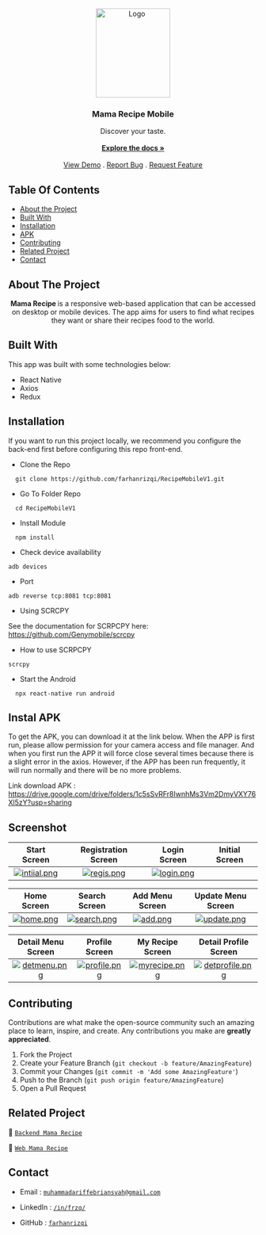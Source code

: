 <br/>
<p align="center">
  <a href="https://github.com/farhanrizqi/RecipeMobileV1">
    <img src="https://res.cloudinary.com/ddrecezrk/image/upload/v1696753518/recipe/readme/logoMamaRecipe_pfwq27.png" alt="Logo" width="150" height="180">
  </a>

  <h3 align="center">Mama Recipe Mobile</h3>

  <p align="center">
    Discover your taste.
    <br/>
    <br/>
    <a href="https://github.com/farhanrizqi/RecipeMobileV1"><strong>Explore the docs »</strong></a>
    <br/>
    <br/>
    <a href="https://github.com/farhanrizqi/RecipeMobileV1">View Demo</a>
    .
    <a href="https://github.com/farhanrizqi/RecipeMobileV1/issues">Report Bug</a>
    .
    <a href="https://github.com/farhanrizqi/RecipeMobileV1/issues">Request Feature</a>
  </p>
</p>

## Table Of Contents

- [About the Project](#about-the-project)
- [Built With](#built-with)
- [Installation](#installation)
- [APK](#instal-apk)
- [Contributing](#contributing)
- [Related Project](#related-project)
- [Contact](#contact)

## About The Project

<p align="center">
  <b>
    Mama Recipe
  </b>
   is a responsive web-based application that can be accessed on desktop or mobile devices. The app aims for users to find what recipes they want or share their recipes food to the world.

</p>

## Built With

This app was built with some technologies below:

- React Native
- Axios
- Redux

## Installation

If you want to run this project locally, we recommend you configure the back-end first before configuring this repo front-end.

- Clone the Repo

```
  git clone https://github.com/farhanrizqi/RecipeMobileV1.git
```

- Go To Folder Repo

```
  cd RecipeMobileV1
```

- Install Module

```
  npm install
```

- Check device availability

```
adb devices
```

- Port

```
adb reverse tcp:8081 tcp:8081
```

- Using SCRCPY

See the documentation for SCRPCPY here: https://github.com/Genymobile/scrcpy

- How to use SCRPCPY

```
scrcpy
```

- Start the Android

```
  npx react-native run android
```

## Instal APK

To get the APK, you can download it at the link below. When the APP is first run, please allow permission for your camera access and file manager. And when you first run the APP it will force close several times because there is a slight error in the axios. However, if the APP has been run frequently, it will run normally and there will be no more problems.

Link download APK :
https://drive.google.com/drive/folders/1c5sSvRFr8IwnhMs3Vm2DmyVXY76Xl5zY?usp=sharing

## Screenshot

|                                                                                                   Start Screen                                                                                                   |                                                                                            Registration Screen                                                                                             |                                                                                                Login Screen                                                                                                | Initial Screen |
| :--------------------------------------------------------------------------------------------------------------------------------------------------------------------------------------------------------------: | :--------------------------------------------------------------------------------------------------------------------------------------------------------------------------------------------------------: | :--------------------------------------------------------------------------------------------------------------------------------------------------------------------------------------------------------: | :------------: |
| [![intiial.png](https://res.cloudinary.com/ddrecezrk/image/upload/v1700060201/recipe/readme/initial_fwaezv.jpg)](https://res.cloudinary.com/ddrecezrk/image/upload/v1700060201/recipe/readme/initial_fwaezv.jpg) | [![regis.png](https://res.cloudinary.com/ddrecezrk/image/upload/v1700060170/recipe/readme/regis_wx1xla.jpg)](https://res.cloudinary.com/ddrecezrk/image/upload/v1700060170/recipe/readme/regis_wx1xla.jpg) | [![login.png](https://res.cloudinary.com/ddrecezrk/image/upload/v1700060181/recipe/readme/login_ktiuyc.jpg)](https://res.cloudinary.com/ddrecezrk/image/upload/v1700060181/recipe/readme/login_ktiuyc.jpg) |

|                                                                                               Home Screen                                                                                               |                                                                                                 Search Screen                                                                                                 |                                                                                           Add Menu Screen                                                                                            |                                                                                              Update Menu Screen                                                                                               |
| :-----------------------------------------------------------------------------------------------------------------------------------------------------------------------------------------------------: | :-----------------------------------------------------------------------------------------------------------------------------------------------------------------------------------------------------------: | :--------------------------------------------------------------------------------------------------------------------------------------------------------------------------------------------------: | :-----------------------------------------------------------------------------------------------------------------------------------------------------------------------------------------------------------: |
| [![home.png](https://res.cloudinary.com/ddrecezrk/image/upload/v1700060211/recipe/readme/home_zsfnay.jpg)](https://res.cloudinary.com/ddrecezrk/image/upload/v1700060211/recipe/readme/home_zsfnay.jpg) | [![search.png](https://res.cloudinary.com/ddrecezrk/image/upload/v1700060232/recipe/readme/search_p2uqiw.jpg)](https://res.cloudinary.com/ddrecezrk/image/upload/v1700060232/recipe/readme/search_p2uqiw.jpg) | [![add.png](https://res.cloudinary.com/ddrecezrk/image/upload/v1700060233/recipe/readme/add_xzcf1a.jpg)](https://res.cloudinary.com/ddrecezrk/image/upload/v1700060233/recipe/readme/add_xzcf1a.jpg) | [![update.png](https://res.cloudinary.com/ddrecezrk/image/upload/v1700060207/recipe/readme/update_ybhon4.jpg)](https://res.cloudinary.com/ddrecezrk/image/upload/v1700060207/recipe/readme/update_ybhon4.jpg) |

|                                                                                                                                                      Detail Menu Screen                                                                                                                                                      |                                                                                                  Profile Screen                                                                                                  |                                                                                                  My Recipe Screen                                                                                                   |                                                                                                 Detail Profile Screen                                                                                                 |
| :--------------------------------------------------------------------------------------------------------------------------------------------------------------------------------------------------------------------------------------------------------------------------------------------------------------------------: | :--------------------------------------------------------------------------------------------------------------------------------------------------------------------------------------------------------------: | :-----------------------------------------------------------------------------------------------------------------------------------------------------------------------------------------------------------------: | :-------------------------------------------------------------------------------------------------------------------------------------------------------------------------------------------------------------------: |
| [![detmenu.png](https://res.cloudinary.com/dcpi3m2up/image/upload/v1695713739/samples/Recipe/mobile/Screenshot_2023-09-19-19-59-46-523_com.recipemobilev1_cjrwxo.jpg)](https://res.cloudinary.com/dcpi3m2up/image/upload/v1695713739/samples/Recipe/mobile/Screenshot_2023-09-19-19-59-46-523_com.recipemobilev1_cjrwxo.jpg) | [![profile.png](https://res.cloudinary.com/ddrecezrk/image/upload/v1700060213/recipe/readme/profile_fzhkwo.jpg)](https://res.cloudinary.com/ddrecezrk/image/upload/v1700060213/recipe/readme/profile_fzhkwo.jpg) | [![myrecipe.png](https://res.cloudinary.com/ddrecezrk/image/upload/v1700060194/recipe/readme/myrecipe_oxciut.jpg)](https://res.cloudinary.com/ddrecezrk/image/upload/v1700060194/recipe/readme/myrecipe_oxciut.jpg) | [![detprofile.png](https://res.cloudinary.com/ddrecezrk/image/upload/v1700060173/recipe/readme/profile2_r5qhml.jpg)](https://res.cloudinary.com/ddrecezrk/image/upload/v1700060173/recipe/readme/profile2_r5qhml.jpg) |

## Contributing

Contributions are what make the open-source community such an amazing place to learn, inspire, and create. Any contributions you make are **greatly appreciated**.

1. Fork the Project
2. Create your Feature Branch (`git checkout -b feature/AmazingFeature`)
3. Commit your Changes (`git commit -m 'Add some AmazingFeature'`)
4. Push to the Branch (`git push origin feature/AmazingFeature`)
5. Open a Pull Request

## Related Project

:rocket: [`Backend Mama Recipe`](https://github.com/farhanrizqi/recipev2)

:rocket: [`Web Mama Recipe`](https://github.com/farhanrizqi/RecipeWEBV3)

<!-- :rocket: [`Install Mama Recipe Mobile APK`](https://drive.google.com/drive/folders/1Z31nBEuJ2Tj0zEAMYCUsL7hJyQfuGmIy) -->

## Contact

- Email : [`muhammadariffebriansyah@gmail.com`](mailto:farhanrizqi.am@gmail.com)

- LinkedIn : [`/in/frzq/`](https://www.linkedin.com/in/frzq/)

- GitHub : [`farhanrizqi`](https://github.com/farhanrizqi)
